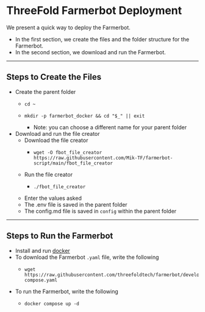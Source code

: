 # ThreeFold Farmerbot Deployment

We present a quick way to deploy the Farmerbot. 

* In the first section, we create the files and the folder structure for the Farmerbot. 
* In the second section, we download and run the Farmerbot.

***

## Steps to Create the Files

* Create the parent folder
  * ```
    cd ~
    ```
  * ```
    mkdir -p farmerbot_docker && cd "$_" || exit
    ```
    * Note: you can choose a different name for your parent folder
* Download and run the file creator
  * Download the file creator
    * ```
      wget -O fbot_file_creator https://raw.githubusercontent.com/Mik-TF/farmerbot-script/main/fbot_file_creator
      ```
  * Run the file creator
    * ```
      ./fbot_file_creator
      ```
  * Enter the values asked
  * The .env file is saved in the parent folder
  * The config.md file is saved in `config` within the parent folder

***

## Steps to Run the Farmerbot

* Install and run [docker](https://docs.docker.com/engine/install/)
* To download the Farmerbot `.yaml` file, write the following
  * ```
    wget https://raw.githubusercontent.com/threefoldtech/farmerbot/development/docker-compose.yaml
    ```
* To run the Farmerbot, write the following
  * ```
    docker compose up -d
    ```
